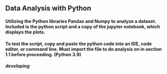 ## Data Analysis with Python

#### Utilizing the Python libraries Pandas and Numpy to analyze a dataset. Included is the python script and a copy of the jupyter notebook, which displays the plots.
#### To test the script, copy and paste the python code into an IDE, code editor, or command line. Must import the file to do analysis on in section 1.1 before proceeding. (Python 3.9)

##### developing
